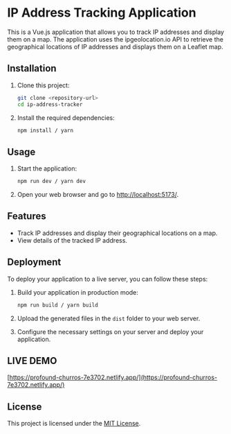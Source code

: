 # IP Address Tracking Application

This is a Vue.js application that allows you to track IP addresses and display them on a map. The application uses the ipgeolocation.io API to retrieve the geographical locations of IP addresses and displays them on a Leaflet map.

## Installation

1. Clone this project:

   ```bash
   git clone <repository-url>
   cd ip-address-tracker
   ```

2. Install the required dependencies:

   ```bash
   npm install / yarn
   ```

## Usage

1. Start the application:

   ```bash
   npm run dev / yarn dev
   ```

2. Open your web browser and go to [http://localhost:5173/](http://localhost:5173).

## Features

- Track IP addresses and display their geographical locations on a map.
- View details of the tracked IP address.

## Deployment

To deploy your application to a live server, you can follow these steps:

1. Build your application in production mode:

   ```bash
   npm run build / yarn build
   ```

2. Upload the generated files in the `dist` folder to your web server.

3. Configure the necessary settings on your server and deploy your application.

## LIVE DEMO
[https://profound-churros-7e3702.netlify.app/](https://profound-churros-7e3702.netlify.app/) 

## License

This project is licensed under the [MIT License](LICENSE).